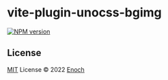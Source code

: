 # vite-plugin-unocss-bgimg

[![NPM version](https://img.shields.io/npm/v/vite-plugin-unocss-bgimg?color=a1b858&label=)](https://www.npmjs.com/package/vite-plugin-unocss-bgimg)

## License

[MIT](./LICENSE) License © 2022 [Enoch](https://github.com/enochzzz)
